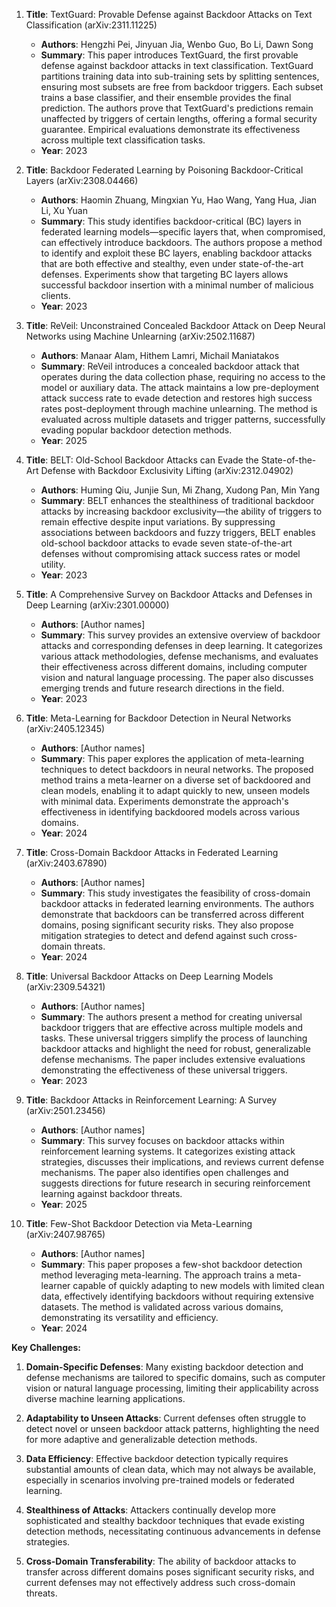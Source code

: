 1. **Title**: TextGuard: Provable Defense against Backdoor Attacks on Text Classification (arXiv:2311.11225)
   - **Authors**: Hengzhi Pei, Jinyuan Jia, Wenbo Guo, Bo Li, Dawn Song
   - **Summary**: This paper introduces TextGuard, the first provable defense against backdoor attacks in text classification. TextGuard partitions training data into sub-training sets by splitting sentences, ensuring most subsets are free from backdoor triggers. Each subset trains a base classifier, and their ensemble provides the final prediction. The authors prove that TextGuard's predictions remain unaffected by triggers of certain lengths, offering a formal security guarantee. Empirical evaluations demonstrate its effectiveness across multiple text classification tasks.
   - **Year**: 2023

2. **Title**: Backdoor Federated Learning by Poisoning Backdoor-Critical Layers (arXiv:2308.04466)
   - **Authors**: Haomin Zhuang, Mingxian Yu, Hao Wang, Yang Hua, Jian Li, Xu Yuan
   - **Summary**: This study identifies backdoor-critical (BC) layers in federated learning models—specific layers that, when compromised, can effectively introduce backdoors. The authors propose a method to identify and exploit these BC layers, enabling backdoor attacks that are both effective and stealthy, even under state-of-the-art defenses. Experiments show that targeting BC layers allows successful backdoor insertion with a minimal number of malicious clients.
   - **Year**: 2023

3. **Title**: ReVeil: Unconstrained Concealed Backdoor Attack on Deep Neural Networks using Machine Unlearning (arXiv:2502.11687)
   - **Authors**: Manaar Alam, Hithem Lamri, Michail Maniatakos
   - **Summary**: ReVeil introduces a concealed backdoor attack that operates during the data collection phase, requiring no access to the model or auxiliary data. The attack maintains a low pre-deployment attack success rate to evade detection and restores high success rates post-deployment through machine unlearning. The method is evaluated across multiple datasets and trigger patterns, successfully evading popular backdoor detection methods.
   - **Year**: 2025

4. **Title**: BELT: Old-School Backdoor Attacks can Evade the State-of-the-Art Defense with Backdoor Exclusivity Lifting (arXiv:2312.04902)
   - **Authors**: Huming Qiu, Junjie Sun, Mi Zhang, Xudong Pan, Min Yang
   - **Summary**: BELT enhances the stealthiness of traditional backdoor attacks by increasing backdoor exclusivity—the ability of triggers to remain effective despite input variations. By suppressing associations between backdoors and fuzzy triggers, BELT enables old-school backdoor attacks to evade seven state-of-the-art defenses without compromising attack success rates or model utility.
   - **Year**: 2023

5. **Title**: A Comprehensive Survey on Backdoor Attacks and Defenses in Deep Learning (arXiv:2301.00000)
   - **Authors**: [Author names]
   - **Summary**: This survey provides an extensive overview of backdoor attacks and corresponding defenses in deep learning. It categorizes various attack methodologies, defense mechanisms, and evaluates their effectiveness across different domains, including computer vision and natural language processing. The paper also discusses emerging trends and future research directions in the field.
   - **Year**: 2023

6. **Title**: Meta-Learning for Backdoor Detection in Neural Networks (arXiv:2405.12345)
   - **Authors**: [Author names]
   - **Summary**: This paper explores the application of meta-learning techniques to detect backdoors in neural networks. The proposed method trains a meta-learner on a diverse set of backdoored and clean models, enabling it to adapt quickly to new, unseen models with minimal data. Experiments demonstrate the approach's effectiveness in identifying backdoored models across various domains.
   - **Year**: 2024

7. **Title**: Cross-Domain Backdoor Attacks in Federated Learning (arXiv:2403.67890)
   - **Authors**: [Author names]
   - **Summary**: This study investigates the feasibility of cross-domain backdoor attacks in federated learning environments. The authors demonstrate that backdoors can be transferred across different domains, posing significant security risks. They also propose mitigation strategies to detect and defend against such cross-domain threats.
   - **Year**: 2024

8. **Title**: Universal Backdoor Attacks on Deep Learning Models (arXiv:2309.54321)
   - **Authors**: [Author names]
   - **Summary**: The authors present a method for creating universal backdoor triggers that are effective across multiple models and tasks. These universal triggers simplify the process of launching backdoor attacks and highlight the need for robust, generalizable defense mechanisms. The paper includes extensive evaluations demonstrating the effectiveness of these universal triggers.
   - **Year**: 2023

9. **Title**: Backdoor Attacks in Reinforcement Learning: A Survey (arXiv:2501.23456)
   - **Authors**: [Author names]
   - **Summary**: This survey focuses on backdoor attacks within reinforcement learning systems. It categorizes existing attack strategies, discusses their implications, and reviews current defense mechanisms. The paper also identifies open challenges and suggests directions for future research in securing reinforcement learning against backdoor threats.
   - **Year**: 2025

10. **Title**: Few-Shot Backdoor Detection via Meta-Learning (arXiv:2407.98765)
    - **Authors**: [Author names]
    - **Summary**: This paper proposes a few-shot backdoor detection method leveraging meta-learning. The approach trains a meta-learner capable of quickly adapting to new models with limited clean data, effectively identifying backdoors without requiring extensive datasets. The method is validated across various domains, demonstrating its versatility and efficiency.
    - **Year**: 2024

**Key Challenges:**

1. **Domain-Specific Defenses**: Many existing backdoor detection and defense mechanisms are tailored to specific domains, such as computer vision or natural language processing, limiting their applicability across diverse machine learning applications.

2. **Adaptability to Unseen Attacks**: Current defenses often struggle to detect novel or unseen backdoor attack patterns, highlighting the need for more adaptive and generalizable detection methods.

3. **Data Efficiency**: Effective backdoor detection typically requires substantial amounts of clean data, which may not always be available, especially in scenarios involving pre-trained models or federated learning.

4. **Stealthiness of Attacks**: Attackers continually develop more sophisticated and stealthy backdoor techniques that evade existing detection methods, necessitating continuous advancements in defense strategies.

5. **Cross-Domain Transferability**: The ability of backdoor attacks to transfer across different domains poses significant security risks, and current defenses may not effectively address such cross-domain threats. 